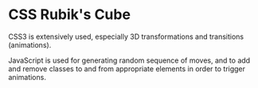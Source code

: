 ﻿CSS Rubik's Cube
================

CSS3 is extensively used, especially 3D transformations and transitions (animations).

JavaScript is used for generating random sequence of moves, and to add and remove classes to and from appropriate elements in order to trigger animations.
